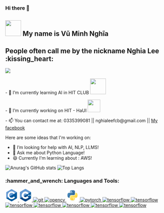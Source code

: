 
<!--
**MinhNghia100402/MinhNghia100402** is a ✨ _special_ ✨ repository because its `README.md` (this file) appears on your GitHub profile.

Here are some ideas to get you started:

- 🔭 I’m currently working on ...
- 🌱 I’m currently learning ...
- 👯 I’m looking to collaborate on ...
- 🤔 I’m looking for help with ...
- 💬 Ask me about ...
- 📫 How to reach me: ...
- 😄 Pronouns: ...
- ⚡ Fun fact: ...
-->

### Hi there 👋 


<div style="margin: auto;">
  <h2> <img src="http://petxinh.weebly.com/uploads/1/3/1/7/131737961/09ba6dbf97bdb9c01eac30f08896b959.gif" width="50" height="50"</img> My name is <b>Vũ Minh Nghĩa</b>  <!--<img src="https://gifdb.com/images/high/nerd-ginger-cat-typing-8308pf65yrgevcln.gif" width="50" height="50"</img> -->
    <br>
    <h2>People often call me by the nickname Nghia Lee :kissing_heart: </h2>
  </h2>
</div>

![](https://komarev.com/ghpvc/?username=MinhNghia100402&color=green)

<p>- 🌱 I’m currently learning AI in HIT CLUB  <img src="https://avatars.githubusercontent.com/u/54365408?s=200&v=4" href="https://www.facebook.com/HITClub.HaUI" width="50" height="50"></img></p>
<p>- 🔭 I’m currently working on HIT - HaUI  <img src="https://avatars.githubusercontent.com/u/54365408?s=200&v=4" width="40" height="40"> </img></p>
<!-- <p>- 🔭 I’m currently working on NTQ Solution  <img src="https://upload.wikimedia.org/wikipedia/commons/5/5d/Logo_NTQ_Solution_JSC.png" width="40" height="40"> </img></p> -->
<p>- 📫 You can contact me at: 0335399081 || nghialeefcb@gmail.com || <a href="https://www.facebook.com/nghia.lee.100402/">My facebook</a></p>

<p>
Here are some ideas that I'm working on:



- 🤔 I’m looking for help with AI, NLP, LLMS!
- 💬 Ask me about Python Language!
- 😄 Currently I'm learning about : AWS!
<!-- - ⚡ Fun fact: ... -->
</p>

![Anurag's GitHub stats](https://github-readme-stats.vercel.app/api?username=MinhNghia100402&show_icons=true&theme=algolia)
![Top Langs](https://github-readme-stats.vercel.app/api/top-langs/?username=MinhNghia100402&theme=algolia)
<!-- ![Gist Card](https://github-readme-stats.vercel.app/api/gist?id=bbfce31e0217a3689c8d961a356cb10d)](https://github.com/MinhNghia100402/Graduation-Thesis-HaUI-2024) -->


<h3 align="left">:hammer_and_wrench: Languages and Tools:</h3>
<p align="left"> <a href="https://www.cprogramming.com/" target="_blank"> <img src="https://raw.githubusercontent.com/devicons/devicon/master/icons/c/c-original.svg" alt="c" width="40" height="40"/> </a> <a href="https://www.w3schools.com/cpp/" target="_blank"> <img src="https://raw.githubusercontent.com/devicons/devicon/master/icons/cplusplus/cplusplus-original.svg" alt="cplusplus" width="40" height="40"/> </a>  <a href="https://git-scm.com/" target="_blank"> <img src="https://www.vectorlogo.zone/logos/git-scm/git-scm-icon.svg" alt="git" width="40" height="40"/> </a> <a href="https://opencv.org/" target="_blank"> <img src="https://www.vectorlogo.zone/logos/opencv/opencv-icon.svg" alt="opencv" width="40" height="40"/> </a> <a href="https://www.python.org" target="_blank"> <img src="https://raw.githubusercontent.com/devicons/devicon/master/icons/python/python-original.svg" alt="python" width="40" height="40"/> </a> <a href="https://pytorch.org/" target="_blank"> <img src="https://www.vectorlogo.zone/logos/pytorch/pytorch-icon.svg" alt="pytorch" width="40" height="40"/> </a> <a href="https://www.tensorflow.org" target="_blank"> <img src="https://www.vectorlogo.zone/logos/tensorflow/tensorflow-icon.svg" alt="tensorflow" width="40" height="40"/> </a> </a> <a href="https://www.tensorflow.org" target="_blank"> <img src="https://www.vectorlogo.zone/logos/nodejs/nodejs-icon.svg" alt="tensorflow" width="40" height="40"/> </a>  <a href="https://www.tensorflow.org" target="_blank"> <img src="https://www.vectorlogo.zone/logos/reactjs/reactjs-icon.svg" alt="tensorflow" width="40" height="40"/> </a>  <a href="https://www.tensorflow.org" target="_blank"> <img src="https://www.vectorlogo.zone/logos/linux/linux-icon.svg" alt="tensorflow" width="40" height="40"/> </a>   <a href="https://www.tensorflow.org" target="_blank"> <img src="https://www.vectorlogo.zone/logos/ubuntu/ubuntu-icon.svg" alt="tensorflow" width="40" height="40"/> </a>  <a href="https://www.tensorflow.org" target="_blank"> <img src="https://www.vectorlogo.zone/logos/docker/docker-tile.svg" alt="tensorflow" width="40" height="40"/> </a>  <a href="https://www.tensorflow.org" target="_blank"> <img src="https://raw.githubusercontent.com/tandpfun/skill-icons/main/icons/Anaconda-Dark.svg" alt="tensorflow" width="40" height="40"/> </a></p>



